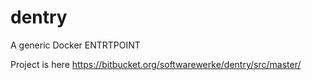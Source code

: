 # dentry
A generic Docker ENTRTPOINT

Project is here 
https://bitbucket.org/softwarewerke/dentry/src/master/

